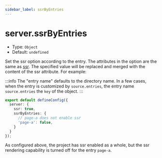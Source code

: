 ```yaml
---
sidebar_label: ssrByEntries
---
```


# server.ssrByEntries

* Type: `Object`
* Default: `undefined`

Set the ssr option according to the entry. The attributes in the option are the same as [ssr](./ssr.md). The specified value will be replaced and merged with the content of the ssr attribute. For example:

:::info
The "entry name" defaults to the directory name. In a few cases, when the entry is customized by `source.entries`, the entry name `source.entries` the `key` of the object.
:::

```typescript title="modern.config.ts"
export default defineConfig({
  server: {
    ssr: true,
    ssrByEntries: {
      // page-a does not enable ssr
      'page-a': false,
    }
  }
});
```

As configured above, the project has ssr enabled as a whole, but the ssr rendering capability is turned off for the entry `page-a`.
